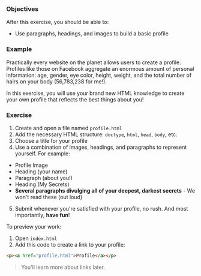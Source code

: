 ### Objectives

After this exercise, you should be able to:

- Use paragraphs, headings, and images to build a basic profile

### Example

Practically every website on the planet allows users to create a profile. Profiles like those on Facebook aggregate an enormous amount of personal information: age, gender, eye color, height, weight, and the total number of hairs on your body (56,783,238 for me!).

In this exercise, you will use your brand new HTML knowledge to create your own profile that reflects the best things about you!

### Exercise

1. Create and open a file named `profile.html`
2. Add the necessary HTML structure: `doctype`, `html`, `head`, `body`, etc.
3. Choose a title for your profile
4. Use a combination of images, headings, and paragraphs to represent yourself. For example:
- Profile Image
- Heading (your name)
- Paragraph (about you!)
- Heading (My Secrets)
- **Several paragraphs divulging all of your deepest, darkest secrets** - We won't read these (out loud)
5. Submit whenever you're satisfied with your profile, no rush. And most importantly, **have fun**!

To preview your work:

1. Open `index.html`
2. Add this code to create a link to your profile:

  ```html
  <p><a href="profile.html">Profile</a></p>
  ```
  
  > You'll learn more about links later.